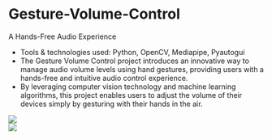 # Gesture-Volume-Control

A Hands-Free Audio Experience
- Tools & technologies used: Python, OpenCV, Mediapipe, Pyautogui
- The Gesture Volume Control project introduces an innovative way to manage audio volume levels using hand
  gestures, providing users with a hands-free and intuitive audio control experience.
- By leveraging computer vision technology and machine learning algorithms, this project enables users to adjust
  the volume of their devices simply by gesturing with their hands in the air.


<img src="img/Screenshot82"> <br/>
<img src="img/Screenshot89"> <br/>
